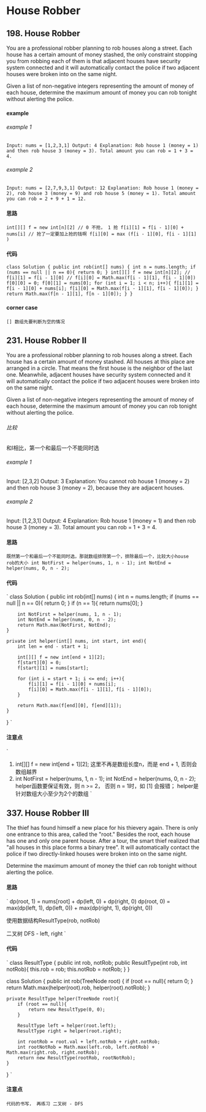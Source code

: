 # House Robber #
## 198. House Robber ##
You are a professional robber planning to rob houses along a street. Each house has a certain amount of money stashed, the only constraint stopping you from robbing each of them is that adjacent houses have security system connected and it will automatically contact the police if two adjacent houses were broken into on the same night.

Given a list of non-negative integers representing the amount of money of each house, determine the maximum amount of money you can rob tonight without alerting the police.

#### example ####
###### example 1 ######
`
Input: nums = [1,2,3,1]
Output: 4
Explanation: Rob house 1 (money = 1) and then rob house 3 (money = 3).
             Total amount you can rob = 1 + 3 = 4.
`

###### example 2 ######
`
Input: nums = [2,7,9,3,1]
Output: 12
Explanation: Rob house 1 (money = 2), rob house 3 (money = 9) and rob house 5 (money = 1).
             Total amount you can rob = 2 + 9 + 1 = 12.
`

#### 思路 ####
`
int[][] f = new int[n][2] // 0 不抢， 1 抢
f[i][1] = f[i - 1][0] + nums[i] // 抢了一定要加上抢的钱啊
f[i][0] = max (f[i - 1][0], f[i - 1][1] )
`

#### 代码 ####
`
class Solution {
    public int rob(int[] nums) {
        int n = nums.length;
        if (nums == null || n == 0){
            return 0;
        }
        int[][] f = new int[n][2];
        // f[i][1] = f[i - 1][0]
        // f[i][0] = Math.max(f[i - 1][1], f[i - 1][0])
        f[0][0] = 0;
        f[0][1] = nums[0];
        for (int i = 1; i < n; i++){
            f[i][1] = f[i - 1][0] + nums[i];
            f[i][0] = Math.max(f[i - 1][1], f[i - 1][0]);
        }
        return Math.max(f[n - 1][1], f[n - 1][0]);
    }
}
`

#### corner case ####
`
[] 数组先要判断为空的情况
`


## 231. House Robber II ##
You are a professional robber planning to rob houses along a street. Each house has a certain amount of money stashed. All houses at this place are arranged in a circle. That means the first house is the neighbor of the last one. Meanwhile, adjacent houses have security system connected and it will automatically contact the police if two adjacent houses were broken into on the same night.

Given a list of non-negative integers representing the amount of money of each house, determine the maximum amount of money you can rob tonight without alerting the police.

###### 比较 ######
和I相比，第一个和最后一个不能同时选

###### example 1 ######
Input: [2,3,2]
Output: 3
Explanation: You cannot rob house 1 (money = 2) and then rob house 3 (money = 2),
             because they are adjacent houses.


###### example 2 ######
Input: [1,2,3,1]
Output: 4
Explanation: Rob house 1 (money = 1) and then rob house 3 (money = 3).
             Total amount you can rob = 1 + 3 = 4.
#### 思路 ####
`
既然第一个和最后一个不能同时选，那就数组排除第一个，排除最后一个，比较大小house rob的大小
int NotFirst = helper(nums, 1, n - 1);
int NotEnd = helper(nums, 0, n - 2);
`

#### 代码 ####
`
class Solution {
    public int rob(int[] nums) {
        int n = nums.length;
        if (nums == null || n == 0){
            return 0;
        }
        if (n == 1){
            return nums[0];
        }
        
        int NotFirst = helper(nums, 1, n - 1);
        int NotEnd = helper(nums, 0, n - 2);
        return Math.max(NotFirst, NotEnd);
    }
    
    private int helper(int[] nums, int start, int end){
        int len = end - start + 1;
        
        int[][] f = new int[end + 1][2];
        f[start][0] = 0;
        f[start][1] = nums[start];
        
        for (int i = start + 1; i <= end; i++){
            f[i][1] = f[i - 1][0] + nums[i];
            f[i][0] = Math.max(f[i - 1][1], f[i - 1][0]);
        }
        
        return Math.max(f[end][0], f[end][1]);
    }
}
`

#### 注意点 ####
`
1. int[][] f = new int[end + 1][2]; 这里不再是数组长度n，而是 end + 1, 否则会数组越界
2. int NotFirst = helper(nums, 1, n - 1);
   int NotEnd = helper(nums, 0, n - 2);
   helper函数要保证有效，则 n >= 2， 否则 n = 1时，如 [1] 会报错； helper是针对数组大小至少为2个的数组
`


## 337. House Robber III ##
The thief has found himself a new place for his thievery again. There is only one entrance to this area, called the "root." Besides the root, each house has one and only one parent house. After a tour, the smart thief realized that "all houses in this place forms a binary tree". It will automatically contact the police if two directly-linked houses were broken into on the same night.

Determine the maximum amount of money the thief can rob tonight without alerting the police.

#### 思路 ####
`
dp(root, 1) = nums[root] + dp(left, 0) + dp(right, 0)
dp(root, 0) = max(dp(left, 1), dp(left, 0)) + max(dp(right, 1), dp(right, 0))

使用数据结构ResultType(rob, notRob)

二叉树 DFS - left, right
`

#### 代码 ####
`
class ResultType {
    public int rob, notRob;
    public ResultType(int rob, int notRob){
        this.rob = rob;
        this.notRob = notRob;
    }
}

class Solution {
    public int rob(TreeNode root) {
        if (root == null){
            return 0;
        }
        return Math.max(helper(root).rob, helper(root).notRob);
    }
    
    private ResultType helper(TreeNode root){
        if (root == null){
            return new ResultType(0, 0);
        }
        
        ResultType left = helper(root.left);
        ResultType right = helper(root.right);
        
        int rootRob = root.val + left.notRob + right.notRob;
        int rootNotRob = Math.max(left.rob, left.notRob) + Math.max(right.rob, right.notRob);
        return new ResultType(rootRob, rootNotRob);
    }
}
`
#### 注意点 ####
`
代码的书写， 再练习
二叉树 - DFS
`





